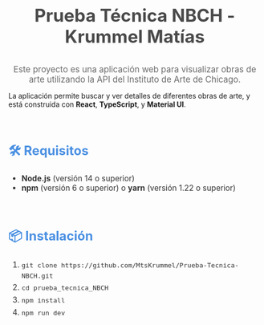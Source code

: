 <h1 align="center" style="font-size: 2.5em; color: #4A4A4A; margin-bottom: 1em;">Prueba Técnica NBCH - Krummel Matías</h1>
<p align="center" style="font-size: 1.2em; color: #6C6C6C; max-width: 600px; margin: 0 auto;">
  Este proyecto es una aplicación web para visualizar obras de arte utilizando la API del Instituto de Arte de Chicago.
</p>
<p>
  La aplicación permite buscar y ver detalles de diferentes obras de arte, y está construida con <strong>React</strong>, <strong>TypeScript</strong>, y <strong>Material UI</strong>.
</p>
<br/>
<h2 style="font-size: 1.8em; color: #4A90E2;">🛠️ Requisitos</h2>
<ul style="font-size: 1.1em; color: #333;">
  <li><strong>Node.js</strong> (versión 14 o superior)</li>
  <li><strong>npm</strong> (versión 6 o superior) o <strong>yarn</strong> (versión 1.22 o superior)</li>
</ul>
<br/>
<h2 style="font-size: 1.8em; color: #4A90E2;">📦 Instalación</h2>
<ol style="font-size: 1.1em; color: #333; line-height: 1.6;">
  <li><code>git clone https://github.com/MtsKrummel/Prueba-Tecnica-NBCH.git</code></li>
  <li><code>cd prueba_tecnica_NBCH</code></li>
  <li><code>npm install</code></li>
  <li><code>npm run dev</code></li>
</ol>